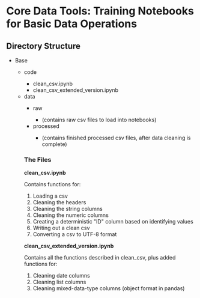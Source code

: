 <h1>Core Data Tools: Training Notebooks for Basic Data Operations</h1>

<h2>Directory Structure</h2>
<ul>
<li>Base</li>
  <ul>
    <li>code</li>
      <ul>
        <li>clean_csv.ipynb</li>
        <li>clean_csv_extended_version.ipynb</li>
      </ul>
  <li>data</li>
    <ul>
      <li>raw</li>
        <ul>
            <li>(contains raw csv files to load into notebooks)</li>
        </ul>
      <li>processed</li>
        <ul>
          <li>(contains finished processed csv files, after data cleaning is complete)</li>
        </ul>
</ul>


<h3>The Files</h3>
<p><b></bb>clean_csv.ipynb</b></p>
<p>Contains functions for:</p>
<ol>
    <li>Loading a csv</li>
    <li>Cleaning the headers</li>
    <li>Cleaning the string columns</li>
    <li>Cleaning the numeric columns</li>
    <li>Creating a deterministic "ID" column based on identifying values</li>
    <li>Writing out a clean csv</li>
    <li>Converting a csv to UTF-8 format</li>
</ol>
<p></p>
<p><b></bb>clean_csv_extended_version.ipynb</b></p>
<p>Contains all the functions described in clean_csv, plus added functions for:</p>
<ol>
    <li>Cleaning date columns</li>
    <li>Cleaning list columns</li>
    <li>Cleaning mixed-data-type columns (object format in pandas)</li>

</ol>